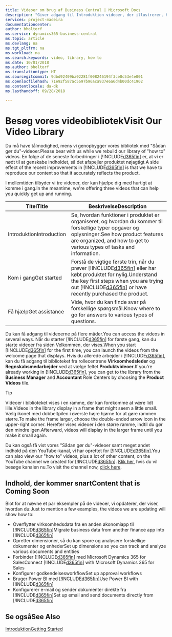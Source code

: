 ```yaml
---
title: Videoer om brug af Business Central | Microsoft Docs
description: "Giver adgang til Introduktion videoer, der illustrerer, hvordan du udfører almindelige opgaver."
services: project-madeira
documentationcenter: 
author: bholtorf
ms.service: dynamics365-business-central
ms.topic: article
ms.devlang: na
ms.tgt_pltfrm: na
ms.workload: na
ms.search.keywords: video, library, how to
ms.date: 10/01/2018
ms.author: bholtorf
ms.translationtype: HT
ms.sourcegitcommit: 9dbd92409ba02281f008246194f3ce0c53e4e001
ms.openlocfilehash: 71e92f587ac5697b96aca937e6a6d4b00dc41902
ms.contentlocale: da-dk
ms.lasthandoff: 09/28/2018

---
```

# <a name="visit-our-video-library"></a><span data-ttu-id="8dfb2-103">Besøg vores videobibliotek</span><span class="sxs-lookup"><span data-stu-id="8dfb2-103">Visit Our Video Library</span></span>
<span data-ttu-id="8dfb2-104">Du må have tålmodighed, mens vi genopbygger vores bibliotek med "Sådan gør du"-videoer.</span><span class="sxs-lookup"><span data-stu-id="8dfb2-104">Please bear with us while we rebuild our library of "how to" videos.</span></span> <span data-ttu-id="8dfb2-105">En følge af de seneste forbedringer i [!INCLUDE[d365fin](includes/d365fin_md.md)] er, at vi er nødt til at genskabe indholdet, så det afspejler produktet nøjagtigt.</span><span class="sxs-lookup"><span data-stu-id="8dfb2-105">A side effect of the recent improvements in [!INCLUDE[d365fin](includes/d365fin_md.md)] is that we have to reproduce our content so that it accurately reflects the product.</span></span> 

<span data-ttu-id="8dfb2-106">I mellemtiden tilbyder vi tre videoer, der kan hjælpe dig med hurtigt at komme i gang.</span><span class="sxs-lookup"><span data-stu-id="8dfb2-106">In the meantime, we're offering three videos that can help you quickly get up and running.</span></span>

|<span data-ttu-id="8dfb2-107">Titel</span><span class="sxs-lookup"><span data-stu-id="8dfb2-107">Title</span></span>|<span data-ttu-id="8dfb2-108">Beskrivelse</span><span class="sxs-lookup"><span data-stu-id="8dfb2-108">Description</span></span>|
|----|----|
|<span data-ttu-id="8dfb2-109">Introduktion</span><span class="sxs-lookup"><span data-stu-id="8dfb2-109">Introduction</span></span>|<span data-ttu-id="8dfb2-110">Se, hvordan funktioner i produktet er organiseret, og hvordan du kommer til forskellige typer opgaver og oplysninger.</span><span class="sxs-lookup"><span data-stu-id="8dfb2-110">See how product features are organized, and how to get to various types of tasks and information.</span></span>|
|<span data-ttu-id="8dfb2-111">Kom i gang</span><span class="sxs-lookup"><span data-stu-id="8dfb2-111">Get started</span></span>|<span data-ttu-id="8dfb2-112">Forstå de vigtige første trin, når du prøver [!INCLUDE[d365fin](includes/d365fin_md.md)] eller har købt produktet for nylig.</span><span class="sxs-lookup"><span data-stu-id="8dfb2-112">Understand the key first steps when you are trying out [!INCLUDE[d365fin](includes/d365fin_md.md)] or have recently purchased the product.</span></span> |
|<span data-ttu-id="8dfb2-113">Få hjælp</span><span class="sxs-lookup"><span data-stu-id="8dfb2-113">Get assistance</span></span>|<span data-ttu-id="8dfb2-114">Vide, hvor du kan finde svar på forskellige spørgsmål.</span><span class="sxs-lookup"><span data-stu-id="8dfb2-114">Know where to go for answers to various types of questions.</span></span>|

<span data-ttu-id="8dfb2-115">Du kan få adgang til videoerne på flere måder.</span><span class="sxs-lookup"><span data-stu-id="8dfb2-115">You can access the videos in several ways.</span></span> <span data-ttu-id="8dfb2-116">Når du starter [!INCLUDE[d365fin](includes/d365fin_md.md)] for første gang, kan du starte videoer fra siden Velkommen, der vises.</span><span class="sxs-lookup"><span data-stu-id="8dfb2-116">When you start [!INCLUDE[d365fin](includes/d365fin_md.md)] for the first time, you can launch the videos from the welcome page that displays.</span></span> <span data-ttu-id="8dfb2-117">Hvis du allerede arbejder i [!INCLUDE[d365fin](includes/d365fin_md.md)], kan du få adgang til biblioteket fra rollecentrene **Virksomhedsleder** og **Regnskabsmedarbejder** ved at vælge feltet **Produktvideoer**.</span><span class="sxs-lookup"><span data-stu-id="8dfb2-117">If you're already working in [!INCLUDE[d365fin](includes/d365fin_md.md)], you can get to the library from the **Business Manager** and **Accountant** Role Centers by choosing the **Product Videos** tile.</span></span> 

> [!Tip]  
> <span data-ttu-id="8dfb2-118">Videoer i biblioteket vises i en ramme, der kan forekomme at være lidt lille.</span><span class="sxs-lookup"><span data-stu-id="8dfb2-118">Videos in the library display in a frame that might seem a little small.</span></span> <span data-ttu-id="8dfb2-119">Vælg ikonet med dobbeltpilen i øverste højre hjørne for at gøre rammen større.</span><span class="sxs-lookup"><span data-stu-id="8dfb2-119">To make the frame larger, choose the double-ended arrow icon in the upper-right corner.</span></span> <span data-ttu-id="8dfb2-120">Herefter vises videoer i den større ramme, indtil du gør den mindre igen.</span><span class="sxs-lookup"><span data-stu-id="8dfb2-120">Afterward, videos will display in the larger frame until you make it small again.</span></span>

<span data-ttu-id="8dfb2-121">Du kan også få vist vores "Sådan gør du"-videoer samt meget andet indhold på den YouTube-kanal, vi har oprettet for [!INCLUDE[d365fin](includes/d365fin_md.md)].</span><span class="sxs-lookup"><span data-stu-id="8dfb2-121">You can also view our "how to" videos, plus a lot of other content, on the YouTube channel we created for [!INCLUDE[d365fin](includes/d365fin_md.md)].</span></span> <span data-ttu-id="8dfb2-122">[Klik her](https://go.microsoft.com/fwlink/?linkid=851533), hvis du vil besøge kanalen nu.</span><span class="sxs-lookup"><span data-stu-id="8dfb2-122">To visit the channel now, [click here](https://go.microsoft.com/fwlink/?linkid=851533).</span></span>

## <a name="content-that-is-coming-soon"></a><span data-ttu-id="8dfb2-123">Indhold, der kommer snart</span><span class="sxs-lookup"><span data-stu-id="8dfb2-123">Content that is Coming Soon</span></span>
<span data-ttu-id="8dfb2-124">Blot for at nævne et par eksempler på de videoer, vi opdaterer, der viser, hvordan du:</span><span class="sxs-lookup"><span data-stu-id="8dfb2-124">Just to mention a few examples, the videos we are updating will show how to:</span></span>  

* <span data-ttu-id="8dfb2-125">Overflytter virksomhedsdata fra en anden økonomiapp til [!INCLUDE[d365fin](includes/d365fin_md.md)]</span><span class="sxs-lookup"><span data-stu-id="8dfb2-125">Migrate business data from another finance app into [!INCLUDE[d365fin](includes/d365fin_md.md)]</span></span>  
* <span data-ttu-id="8dfb2-126">Opretter dimensioner, så du kan spore og analysere forskellige dokumenter og enheder</span><span class="sxs-lookup"><span data-stu-id="8dfb2-126">Set up dimensions so you can track and analyze various documents and entities</span></span>
* <span data-ttu-id="8dfb2-127">Forbinder [!INCLUDE[d365fin](includes/d365fin_md.md)] med Microsoft Dynamics 365 for Sales</span><span class="sxs-lookup"><span data-stu-id="8dfb2-127">Connect [!INCLUDE[d365fin](includes/d365fin_md.md)] with Microsoft Dynamics 365 for Sales</span></span>
* <span data-ttu-id="8dfb2-128">Konfigurer godkendelsesworkflow</span><span class="sxs-lookup"><span data-stu-id="8dfb2-128">Set up approval workflows</span></span>  
* <span data-ttu-id="8dfb2-129">Bruger Power BI med [!INCLUDE[d365fin](includes/d365fin_md.md)]</span><span class="sxs-lookup"><span data-stu-id="8dfb2-129">Use Power BI with [!INCLUDE[d365fin](includes/d365fin_md.md)]</span></span>  
* <span data-ttu-id="8dfb2-130">Konfigurerer e-mail og sender dokumenter direkte fra [!INCLUDE[d365fin](includes/d365fin_md.md)]</span><span class="sxs-lookup"><span data-stu-id="8dfb2-130">Set up email and send documents directly from [!INCLUDE[d365fin](includes/d365fin_md.md)]</span></span>  

## <a name="see-also"></a><span data-ttu-id="8dfb2-131">Se også</span><span class="sxs-lookup"><span data-stu-id="8dfb2-131">See Also</span></span>
[<span data-ttu-id="8dfb2-132">Introduktion</span><span class="sxs-lookup"><span data-stu-id="8dfb2-132">Getting Started</span></span>](product-get-started.md)

